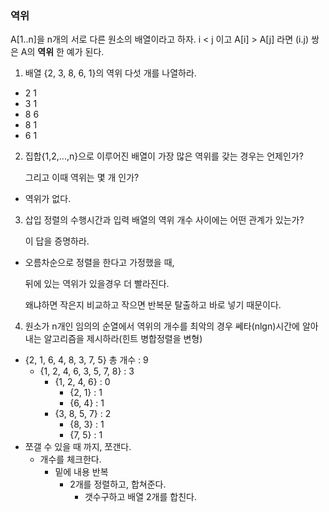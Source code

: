 ### 역위
A[1..n]을 n개의 서로 다른 원소의 배열이라고 하자. i < j 이고 A[i] > A[j] 라면 (i.j) 쌍은 A의 **역위** 한 예가 된다.
1. 배열 {2, 3, 8, 6, 1}의 역위 다섯 개를 나열하라.
* 2 1
* 3 1
* 8 6
* 8 1
* 6 1
2. 집합{1,2,...,n}으로 이루어진 배열이 가장 많은 역위를 갖는 경우는 언제인가?
    
    그리고 이때 역위는 몇 개 인가?
* 역위가 없다.
3. 삽입 정렬의 수행시간과 입력 배열의 역위 개수 사이에는 어떤 관계가 있는가?

    이 답을 증명하라.
* 오름차순으로 정렬을 한다고 가정했을 때, 
    
    뒤에 있는 역위가 있을경우 더 빨라진다.

    왜냐하면 작은지 비교하고 작으면 반복문 탈출하고 바로 넣기 때문이다.
4. 원소가 n개인 임의의 순열에서 역위의 개수를 최악의 경우 쎄타(nlgn)시간에 알아내는 알고리즘을 제시하라(힌트 병합정렬을 변형)
* {2, 1, 6, 4, 8, 3, 7, 5} 총 개수 : 9
    * {1, 2, 4, 6, 3, 5, 7, 8} : 3
        * {1, 2, 4, 6} : 0
            * {2, 1} : 1
            * {6, 4} : 1
        * {3, 8, 5, 7} : 2
            * {8, 3} : 1
            * {7, 5} : 1
* 쪼갤 수 있을 때 까지, 쪼갠다.
    * 개수를 체크한다.
        * 밑에 내용 반복
            * 2개를 정렬하고, 합쳐준다.
                * 갯수구하고 배열 2개를 합친다.